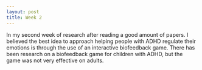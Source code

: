```yaml
---
layout: post
title: Week 2
---
```


In my second week of research after reading a good amount of papers. I believed the best idea to approach helping people with ADHD regulate their emotions is through the use of an interactive biofeedback game. There has been research on a biofeedback game for children with ADHD, but the game was not very effective on adults. 
